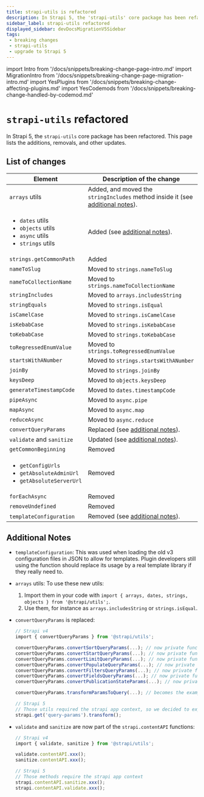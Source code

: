 ```yaml
---
title: strapi-utils is refactored
description: In Strapi 5, the 'strapi-utils' core package has been refactored. This page lists the additions, removals, and other updates.
sidebar_label: strapi-utils refactored
displayed_sidebar: devDocsMigrationV5Sidebar
tags:
 - breaking changes
 - strapi-utils
 - upgrade to Strapi 5
---
```


import Intro from '/docs/snippets/breaking-change-page-intro.md'
import MigrationIntro from '/docs/snippets/breaking-change-page-migration-intro.md'
import YesPlugins from '/docs/snippets/breaking-change-affecting-plugins.md'
import YesCodemods from '/docs/snippets/breaking-change-handled-by-codemod.md'

# `strapi-utils` refactored

In Strapi 5, the `strapi-utils` core package has been refactored. This page lists the additions, removals, and other updates.

<Intro />

<YesPlugins />
<YesCodemods />

## List of changes

| Element                   |  Description of the change |
|---------------------------|-----------------------------------------------------------------------------------------------------|
| `arrays` utils            | Added, and moved the `stringIncludes` method inside it (see [additional notes](#additional-notes)). |
| <ul><li>`dates` utils</li><li>`objects` utils</li><li>`async` utils</li><li>`strings` utils</li></ul> | Added (see [additional notes](#additional-notes)).| Added (see [additional notes](#additional-notes)). |
| `strings.getCommonPath`    | Added |
| `nameToSlug`               | Moved to `strings.nameToSlug` |
| `nameToCollectionName`     | Moved to `strings.nameToCollectionName` |
| `stringIncludes`           | Moved to `arrays.includesString` |
| `stringEquals`             | Moved to `strings.isEqual` |
| `isCamelCase`              | Moved to `strings.isCamelCase` |
| `isKebabCase`              | Moved to `strings.isKebabCase` |
| `toKebabCase`              | Moved to `strings.toKebabCase` |
| `toRegressedEnumValue`     | Moved to `strings.toRegressedEnumValue` |
| `startsWithANumber`        | Moved to `strings.startsWithANumber` |
| `joinBy`                   | Moved to `strings.joinBy` |
| `keysDeep` | Moved to `objects.keysDeep` |
| `generateTimestampCode`    | Moved to `dates.timestampCode` |
|  `pipeAsync`               | Moved to  `async.pipe` |
|  `mapAsync`                | Moved to  `async.map` |
|  `reduceAsync`             | Moved to  `async.reduce` |
| `convertQueryParams`       | Replaced (see [additional notes](#additional-notes)). |
| `validate` and `sanitize`  | Updated  (see [additional notes](#additional-notes)). |
| `getCommonBeginning`       | Removed |
| <ul><li>`getConfigUrls`</li><li>`getAbsoluteAdminUrl`</li><li>`getAbsoluteServerUrl`</li></ul> | Removed |
| `forEachAsync`             | Removed |
| `removeUndefined`          | Removed |
| `templateConfiguration`    | Removed (see [additional notes](#additional-notes)). |

## Additional Notes

- `templateConfiguration`: This was used when loading the old v3 configuration files in JSON to allow for templates. Plugin developers still using the function should replace its usage by a real template library if they really need to.

- `arrays` utils: To use these new utils:
  1. Import them in your code with `import { arrays, dates, strings, objects } from '@strapi/utils';`.
  2. Use them, for instance as `arrays.includesString` or `strings.isEqual`.

- `convertQueryParams` is replaced:

  ```js
  // Strapi v4
  import { convertQueryParams } from '@strapi/utils';

  convertQueryParams.convertSortQueryParams(...); // now private function to simplify the api
  convertQueryParams.convertStartQueryParams(...); // now private function to simplify the api
  convertQueryParams.convertLimitQueryParams(...); // now private function to simplify the api
  convertQueryParams.convertPopulateQueryParams(...); // now private function to simplify the api
  convertQueryParams.convertFiltersQueryParams(...); // now private function to simplify the api
  convertQueryParams.convertFieldsQueryParams(...); // now private function to simplify the api
  convertQueryParams.convertPublicationStateParams(...); // now private function to simplify the api

  convertQueryParams.transformParamsToQuery(...); // becomes the example below

  // Strapi 5 
  // Those utils required the strapi app context, so we decided to expose a strapi service for it
  strapi.get('query-params').transform();
  ```

- `validate` and `sanitize` are now part of the `strapi.contentAPI` functions:

  ```js
  // Strapi v4
  import { validate, sanitize } from '@strapi/utils';

  validate.contentAPI.xxx();
  sanitize.contentAPI.xxx();

  // Strapi 5
  // Those methods require the strapi app context
  strapi.contentAPI.sanitize.xxx();
  strapi.contentAPI.validate.xxx();
  ```
